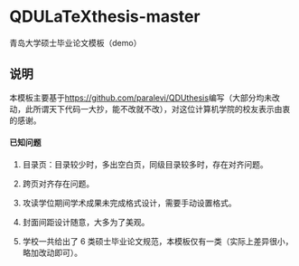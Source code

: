 # QDULaTeXthesis-master
青岛大学硕士毕业论文模板（demo）

## 说明

本模板主要基于<https://github.com/paralevi/QDUthesis>编写（大部分均未改动，此所谓天下代码一大抄，能不改就不改），对这位计算机学院的校友表示由衷 的感谢。

#### 已知问题

1) 目录页：目录较少时，多出空白页，同级目录较多时，存在对齐问题。 

2) 跨页对齐存在问题。 

3) 攻读学位期间学术成果未完成格式设计，需要手动设置格式。

4) 封面间距设计随意，大多为了美观。 

5) 学校一共给出了 6 类硕士毕业论文规范，本模板仅有一类（实际上差异很小， 略加改动即可）。
